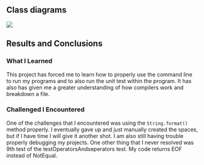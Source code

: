 
## Class diagrams

[![](https://mermaid.ink/img/pako:eNqdVt1u2yAUfhVk7SJV4heIdrVO06p1a9VM6o1vKJwkqBiiA-4adX33YTAO2HiTlpvg8x2-88uBt4ppDtW2quu6UVZYCVtyC6-AjfIiJqkxnwU9IG0b1SjifjdegXz8XddR14sfgPIo3-kOGQySgCe7fupnUDPp7tw-aTkXJ1QB9E5FN96CrP-tFbxaz726CtJ3ku0IJOkOgk4UtYPkAPZay65VM_GtUPCja5-c1RxjUhsYbaYmvY-JwVooS4ylaO-1EVZoNcFA8QVE9tZ1ImRHioQdE0ksgfEpSzwMqVrtLAp1GOAvQsLVVGcVKdD_pbhPLFHwK2R44LL9R1hvyBhcWLpYNqHWhtjzCYI0xJEw1y9acNLX7tpFtJohhlF1T419PAoL5kQZZDrBLwQD-AL8USO_wxsOrpv3ArCg6pyAQxEBRI0xMv8R1jOXxEFphGvdts5ORkSetJZAHZfeu1SyI_CCIeNIJfThUmYB706A1Gq8wx2cqF9GL1jUmZPowq5SwSZnIsGo0urc6s5c8pUVV4ziUm8HjmlzS9gv9TaKw3HEyL_aO4wDYpKpcHF9NTUVeiuzsCEZxUL3rcn_EqYkA-CGRFhlyR6PSliUsH66uPPXZq297j3wyMWtEv6QOjkvs-l1vgk1mXORfBxqxQE2BJZWeXBZen9nBVtl8Hj-n539qzlJKSf11OvlKOp42oQJPLfCLuBf4XUCrrNqRr_jgIszLfX_QylByfWUZulTt98DAl8YyZee97mfAMxfQLN0BU7COkR3MPvKFUJluj1JsMBzfJ06-vebINOcxDG_F_xAzG7Ay-1E-QtV-bxee2B27Q7dWLp5lxu12lQtYEsFd08Yn_ymsse-K6utWyroLFLZVI3qVWnnuu2sWLW12MGm6k6cWhgeN9V2T6VxUuDCDdLv4VnkX0fvfwAvc9h9?type=png)](https://mermaid.live/edit#pako:eNqdVt1u2yAUfhVk7SJV4heIdrVO06p1a9VM6o1vKJwkqBiiA-4adX33YTAO2HiTlpvg8x2-88uBt4ppDtW2quu6UVZYCVtyC6-AjfIiJqkxnwU9IG0b1SjifjdegXz8XddR14sfgPIo3-kOGQySgCe7fupnUDPp7tw-aTkXJ1QB9E5FN96CrP-tFbxaz726CtJ3ku0IJOkOgk4UtYPkAPZay65VM_GtUPCja5-c1RxjUhsYbaYmvY-JwVooS4ylaO-1EVZoNcFA8QVE9tZ1ImRHioQdE0ksgfEpSzwMqVrtLAp1GOAvQsLVVGcVKdD_pbhPLFHwK2R44LL9R1hvyBhcWLpYNqHWhtjzCYI0xJEw1y9acNLX7tpFtJohhlF1T419PAoL5kQZZDrBLwQD-AL8USO_wxsOrpv3ArCg6pyAQxEBRI0xMv8R1jOXxEFphGvdts5ORkSetJZAHZfeu1SyI_CCIeNIJfThUmYB706A1Gq8wx2cqF9GL1jUmZPowq5SwSZnIsGo0urc6s5c8pUVV4ziUm8HjmlzS9gv9TaKw3HEyL_aO4wDYpKpcHF9NTUVeiuzsCEZxUL3rcn_EqYkA-CGRFhlyR6PSliUsH66uPPXZq297j3wyMWtEv6QOjkvs-l1vgk1mXORfBxqxQE2BJZWeXBZen9nBVtl8Hj-n539qzlJKSf11OvlKOp42oQJPLfCLuBf4XUCrrNqRr_jgIszLfX_QylByfWUZulTt98DAl8YyZee97mfAMxfQLN0BU7COkR3MPvKFUJluj1JsMBzfJ06-vebINOcxDG_F_xAzG7Ay-1E-QtV-bxee2B27Q7dWLp5lxu12lQtYEsFd08Yn_ymsse-K6utWyroLFLZVI3qVWnnuu2sWLW12MGm6k6cWhgeN9V2T6VxUuDCDdLv4VnkX0fvfwAvc9h9)


## Results and Conclusions

### What I Learned
This project has forced me to learn how to properly use the command line to run my programs and to also run the unit test within the program. It has also has given me a greater understanding of how compilers work and breakdown a file.

### Challenged I Encountered

One of the challenges that I encountered was using the ```String.format()``` method properly. I eventually gave up and just manually created the spaces, but if I have time I will give it another shot. I am also still having trouble properly debugging my projects. One other thing that I never resolved was 9th test of the testOperatorsAndseperators test. My code returns EOF instead of NotEqual.
